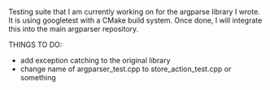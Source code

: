 Testing suite that I am currently working on for the argparse library I wrote. It is using googletest
with a CMake build system. Once done, I will integrate this into the main argparser repository.

THINGS TO DO:
- add exception catching to the original library
- change name of argparser_test.cpp to store_action_test.cpp or something